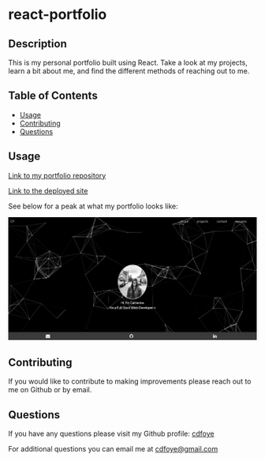# react-portfolio

## Description

This is my personal portfolio built using React. Take a look at my projects, learn a bit about me, and find the different methods of reaching out to me.

## Table of Contents

- [Usage](#usage)
- [Contributing](#contributing)
- [Questions](#questions)

## Usage

[Link to my portfolio repository](https://github.com/cdfoye/react-portfolio)

[Link to the deployed site](https://cdfoye.github.io/react-portfolio/)

See below for a peak at what my portfolio looks like:

![Image shows home page of my portfolio](./src/assets/mockup.PNG)

## Contributing

If you would like to contribute to making improvements please reach out to me on Github or by email.

## Questions

If you have any questions please visit my Github profile: [cdfoye](https://github.com/cdfoye)

For additional questions you can email me at cdfoye@gmail.com

